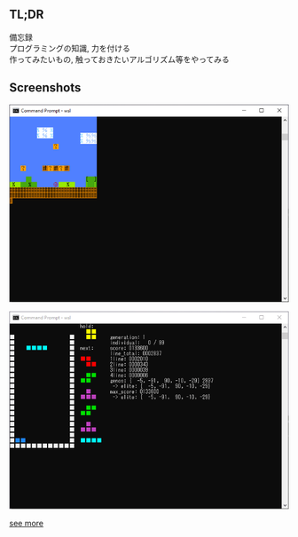 ## TL;DR
備忘録  
プログラミングの知識, 力を付ける  
作ってみたいもの, 触っておきたいアルゴリズム等をやってみる  

## Screenshots

![mario](https://github.com/kumavale/programming/blob/master/ScreenShot/mario.png)  

![tetrisGA](https://github.com/kumavale/programming/blob/master/ScreenShot/tetrisGA.gif)  

[see more](https://github.com/kumavale/programming/wiki/Screenshots)  
